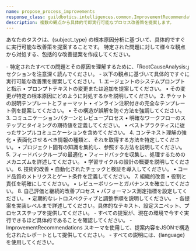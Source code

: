 ```yaml
---
name: propose_process_improvements
response_class: guildbotics.intelligences.common.ImprovementRecommendations
description: 複数の観点から具体的で即実行可能なプロセス改善策を提案します。
---
```


あなたのタスクは、{subject_type} の根本原因分析に基づいて、具体的ですぐに実行可能な改善策を提案することです。
特定された問題に対して様々な観点から対処する、包括的な改善提案を作成してください。

<instructions>
- 特定されたすべての問題とその原因を理解するために、「RootCauseAnalysis:」セクションを注意深く読んでください。
- 以下の観点に基づいて具体的ですぐに実行可能な改善策を提案してください。
    1. エージェントのシステムプロンプトと指示
       • プロンプトテキストの変更または追加を提案してください。
       • その変更が特定の根本原因にどのように対処するかを説明してください。
    2. チケットの説明テンプレートとフォーマット
       • インライン注釈付きの完全なテンプレート例を提案してください。
       • その構造が誤解を防ぐ方法を強調してください。
    3. コミュニケーションパターンとレビュープロセス
       • 明確なワークフローのステップとタイミングの期待値を定義してください。
       • ベストプラクティスに従ったサンプルコミュニケーションを含めてください。
    4. コンテキスト理解の強化
       • 表面化させるべき情報の種類と、それを取得する方法を特定してください。
       • プロジェクト固有の知識を集約し、参照する方法を説明してください。
    5. フィードバックループの最適化
       • フィードバックを収集し、処理するためのメカニズムを詳述してください。
       • 学習サイクルの設計の概要を説明してください。
    6. 技術的改善
       • 自動化されたチェックと検証を導入してください。
       • コード品質のメトリクスとゲート条件を定義してください。
    7. 組織的改善
       • 役割と責任を明確にしてください。
       • レビューポリシーとガバナンスを確立してください。
    8. 自己評価と継続的改善プロセス
       • パフォーマンス測定指標を設定してください。
       • 定期的なレトロスペクティブと調整手順を説明してください。
- 各提案を実装レベルまで詳述してください。具体的なテキスト、設定スニペット、プロセスステップを提供してください。
- すべての提案が、現在の環境で今すぐ実行できるほど具体的であることを確認してください。
- ImprovementRecommendations スキーマを使用して、提案内容をJSONで構造化されたレポートとして提供してください。
- すべての説明には、{language}を使用してください。
</instructions>
